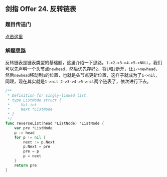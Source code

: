 ## 剑指 Offer 24. 反转链表

### 题目传送门

[点击这里](https://leetcode-cn.com/problems/fan-zhuan-lian-biao-lcof/)

### 解题思路

反转链表是链表类型的基础题，这里介绍一下思路。`1->2->3->4->5->NULL`，我们可以先声明一个头节点`newhead`，然后优先存好`2`，将`1`和`2`断开，让`1->newhead`，然后`newhead`移动到`1`的位置，也就是头节点更新位置，这样子就成为了`1->nil`，同理，现在其实就是`1->nil 2->3->4->5->nil`两个链表了，依次进行下去。

```go
/**
 * Definition for singly-linked list.
 * type ListNode struct {
 *     Val int
 *     Next *ListNode
 * }
 */
func reverseList(head *ListNode) *ListNode {
    var pre *ListNode
    p := head 
    for p != nil {
        next := p.Next
        p.Next = pre
        pre = p
        p = next
    }
    return pre
}
```